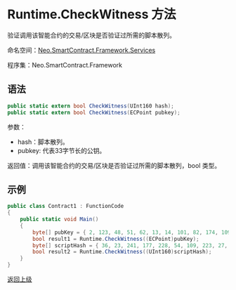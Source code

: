 # Runtime.CheckWitness 方法

验证调用该智能合约的交易/区块是否验证过所需的脚本散列。

命名空间：[Neo.SmartContract.Framework.Services](../index.md)

程序集：Neo.SmartContract.Framework

## 语法

```cs
public static extern bool CheckWitness(UInt160 hash);
public static extern bool CheckWitness(ECPoint pubkey);
```

参数：

- hash：脚本散列。
- pubkey: 代表33字节长的公钥。

返回值：调用该智能合约的交易/区块是否验证过所需的脚本散列，bool 类型。

## 示例

```cs
public class Contract1 : FunctionCode
{
    public static void Main()
    {
        byte[] pubKey = { 2, 123, 48, 51, 62, 13, 14, 101, 82, 174, 109, 29, 169, 249, 64, 159, 85, 30, 53, 238, 151, 25, 48, 94, 148, 93, 196, 220, 186, 153, 132, 86, 202 };
        bool result1 = Runtime.CheckWitness((ECPoint)pubKey);
        byte[] scriptHash = { 36, 23, 241, 177, 228, 54, 109, 223, 27, 237, 139, 54, 207, 38, 132, 101, 172, 3, 10, 73 };
        bool result2 = Runtime.CheckWitness((UInt160)scriptHash);
    }
}
```



[返回上级](index.md)